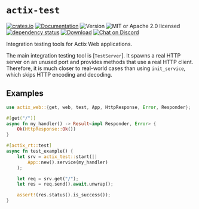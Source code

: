 # `actix-test`

<!-- prettier-ignore-start -->

[![crates.io](https://img.shields.io/crates/v/actix-test?label=latest)](https://crates.io/crates/actix-test)
[![Documentation](https://docs.rs/actix-test/badge.svg?version=0.1.5)](https://docs.rs/actix-test/0.1.5)
![Version](https://img.shields.io/badge/rustc-1.72+-ab6000.svg)
![MIT or Apache 2.0 licensed](https://img.shields.io/crates/l/actix-test.svg)
<br />
[![dependency status](https://deps.rs/crate/actix-test/0.1.5/status.svg)](https://deps.rs/crate/actix-test/0.1.5)
[![Download](https://img.shields.io/crates/d/actix-test.svg)](https://crates.io/crates/actix-test)
[![Chat on Discord](https://img.shields.io/discord/771444961383153695?label=chat&logo=discord)](https://discord.gg/NWpN5mmg3x)

<!-- prettier-ignore-end -->

<!-- cargo-rdme start -->

Integration testing tools for Actix Web applications.

The main integration testing tool is [`TestServer`]. It spawns a real HTTP server on an unused port and provides methods that use a real HTTP client. Therefore, it is much closer to real-world cases than using `init_service`, which skips HTTP encoding and decoding.

## Examples

```rust
use actix_web::{get, web, test, App, HttpResponse, Error, Responder};

#[get("/")]
async fn my_handler() -> Result<impl Responder, Error> {
    Ok(HttpResponse::Ok())
}

#[actix_rt::test]
async fn test_example() {
    let srv = actix_test::start(||
        App::new().service(my_handler)
    );

    let req = srv.get("/");
    let res = req.send().await.unwrap();

    assert!(res.status().is_success());
}
```

<!-- cargo-rdme end -->
